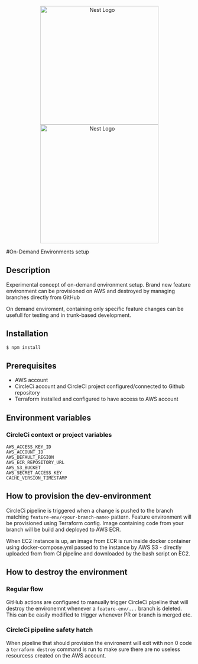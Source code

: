 <p align="center">
  <a href="http://nestjs.com/" target="blank"><img src="https://nestjs.com/img/logo_text.svg" width="320" alt="Nest Logo" /></a>
    <a href="http://nestjs.com/" target="blank"><img src="https://upload.wikimedia.org/wikipedia/commons/thumb/0/04/Terraform_Logo.svg/1200px-Terraform_Logo.svg.png" width="320" alt="Nest Logo" /></a>
</p>

#On-Demand Environments setup
## Description

Experimental concept of on-demand environment setup. Brand new feature environment can be provisioned on AWS and destroyed by managing branches directly from GitHub

On demand enviroment, containing only specific feature changes can be usefull for testing and in trunk-based development.

## Installation
```bash
$ npm install
```

## Prerequisites
- AWS account
- CircleCi account and CircleCI project configured/connected to Github repository
- Terraform installed and configured to have access to AWS account

## Environment variables
### CircleCi context or project variables

```
AWS_ACCESS_KEY_ID
AWS_ACCOUNT_ID
AWS_DEFAULT_REGION
AWS_ECR_REPOSITORY_URL
AWS_S3_BUCKET
AWS_SECRET_ACCESS_KEY
CACHE_VERSION_TIMESTAMP
```

## How to provision the dev-environment
CircleCi pipeline is triggered when a change is pushed to the branch matching `feature-env/<your-branch-name>` pattern.
Feature environment will be provisioned using Terraform config.
Image containing code from your branch will be build and deployed to AWS ECR.

When EC2 instance is up, an image from ECR is run inside docker container using docker-compose.yml passed to the instance by AWS S3 - directly uploaded from from CI pipeline and downloaded by the bash script on EC2.

## How to destroy the environment
### Regular flow
GitHub actions are configured to manually trigger CircleCi pipeline that will destroy the environemnt whenever a `feature-env/...` branch is deleted. This can be easily modified to trigger whenever PR or branch is merged etc.

### CircleCi pipeline safety hatch
When pipeline that should provision the environemt will exit with non 0 code a `terraform destroy` command is run to make sure there are no useless resourcess created on the AWS account.


